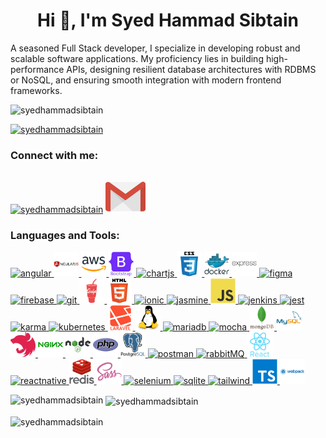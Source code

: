<h1 align="center">Hi 👋, I'm Syed Hammad Sibtain</h1>
<p align="left">A seasoned Full Stack developer, I specialize in developing robust and scalable software applications. My proficiency lies in building high-performance APIs, designing resilient database architectures with RDBMS or NoSQL, and ensuring smooth integration with modern frontend frameworks.</p>

<p align="left"> <img src="https://komarev.com/ghpvc/?username=syedhammadsibtain&label=Profile%20views&color=0e75b6&style=flat" alt="syedhammadsibtain" /> </p>

<p align="left"> <a href="https://github.com/ryo-ma/github-profile-trophy"><img src="https://github-profile-trophy.vercel.app/?username=syedhammadsibtain" alt="syedhammadsibtain" /></a> </p>

<h3 align="left">Connect with me:</h3>
<p align="left">
<a href="https://linkedin.com/in/syedhammadsibtain" target="blank"><img align="center" src="https://raw.githubusercontent.com/rahuldkjain/github-profile-readme-generator/master/src/images/icons/Social/linked-in-alt.svg" alt="syedhammadsibtain" height="30" width="40" /></a>
<a href="mailto:s.sibtain512@gmail.com" target="blank"><svg xmlns="http://www.w3.org/2000/svg" viewBox="0 0 32 24" width="64" height="64"><path d="M29.986 27.715H2.008C.915 27.715 0 26.85 0 25.733V6.376A2.01 2.01 0 0 1 2.008 4.37h27.978c1.093 0 2.008.9 2.008 2.008v19.33c-.025 1.144-.915 2.008-2.008 2.008z" fill="#f2f2f2"/><path d="M4 27.715l11.97-8.76.076-.508L3.7 9.578l-.025 17.705z" opacity=".1" fill="#221f1f"/><g fill="#d44c3d"><path d="M2.008 27.715C.9 27.715 0 26.85 0 25.733V6.35c0-1.118.9-1.32 2.008-1.32s2.008.23 2.008 1.32v21.364z"/><path d="M2.008 5.334c1.423 0 1.703.432 1.703 1.016v21.084H2.008c-.94 0-1.703-.762-1.703-1.703V6.35c-.025-.6.28-1.016 1.703-1.016zm0-.28C.9 5.055 0 5.283 0 6.35v19.356a1.98 1.98 0 0 0 2.008 2.008h2.008V6.35C4 5.258 3.126 5.055 2.008 5.055zm27.978.28c1.296 0 1.703.254 1.703.966v19.458c0 .94-.762 1.703-1.703 1.703h-1.703V6.3c-.025-.737.407-.966 1.703-.966zm0-.28c-1.118 0-2.008.152-2.008 1.245v21.44h2.008c1.118 0 2.008-.9 2.008-2.008V6.274c-.025-1.093-.915-1.22-2.008-1.22z"/><path d="M29.986 27.715h-2.008V6.3c0-1.118.9-1.245 2.008-1.245s2.008.152 2.008 1.245v19.458a2 2 0 0 1-2.008 1.957z"/></g><path d="M21.422 27.715L.178 7.2l1.118.457 14.8 10.647L31.993 6.63v19.128a1.99 1.99 0 0 1-2.008 1.982z" opacity=".08" fill="#221f1f"/><g fill="#d44c3d"><path d="M15.96 18.98L.864 8.028c-.9-.66-1.144-1.93-.483-2.82s1.93-1.093 2.846-.432l12.757 9.275L28.817 4.65c.9-.66 2.135-.457 2.795.457.66.9.457 2.135-.457 2.795z"/><path d="M29.986 4.572c.534 0 1.067.254 1.398.712.534.762.38 1.83-.38 2.4L15.96 18.625 1.042 7.8C.28 7.24.076 6.147.6 5.4c.305-.457.84-.737 1.423-.737.38 0 .737.102 1.016.33l12.73 9.25.178.102.178-.102 12.82-9.393c.33-.178.66-.28 1.042-.28zm0-.305c-.407 0-.84.102-1.17.38L15.984 14.05 3.202 4.75c-.33-.254-.762-.38-1.194-.38-.635.025-1.27.305-1.652.84-.635.9-.38 2.135.508 2.795L15.96 18.98 31.155 7.9a2.02 2.02 0 0 0 .457-2.795c-.407-.534-1.016-.84-1.626-.84z"/></g></svg>
</a>
</p>

<h3 align="left">Languages and Tools:</h3>
<p align="left"> <a href="https://angular.io" target="_blank" rel="noreferrer"> <img src="https://angular.io/assets/images/logos/angular/angular.svg" alt="angular" width="40" height="40"/> </a> <a href="https://angular.io" target="_blank" rel="noreferrer"> <img src="https://raw.githubusercontent.com/devicons/devicon/master/icons/angularjs/angularjs-original-wordmark.svg" alt="angularjs" width="40" height="40"/> </a> <a href="https://aws.amazon.com" target="_blank" rel="noreferrer"> <img src="https://raw.githubusercontent.com/devicons/devicon/master/icons/amazonwebservices/amazonwebservices-original-wordmark.svg" alt="aws" width="40" height="40"/> </a> <a href="https://getbootstrap.com" target="_blank" rel="noreferrer"> <img src="https://raw.githubusercontent.com/devicons/devicon/master/icons/bootstrap/bootstrap-plain-wordmark.svg" alt="bootstrap" width="40" height="40"/> </a> <a href="https://www.chartjs.org" target="_blank" rel="noreferrer"> <img src="https://www.chartjs.org/media/logo-title.svg" alt="chartjs" width="40" height="40"/> </a> <a href="https://www.w3schools.com/css/" target="_blank" rel="noreferrer"> <img src="https://raw.githubusercontent.com/devicons/devicon/master/icons/css3/css3-original-wordmark.svg" alt="css3" width="40" height="40"/> </a> <a href="https://www.docker.com/" target="_blank" rel="noreferrer"> <img src="https://raw.githubusercontent.com/devicons/devicon/master/icons/docker/docker-original-wordmark.svg" alt="docker" width="40" height="40"/> </a> <a href="https://expressjs.com" target="_blank" rel="noreferrer"> <img src="https://raw.githubusercontent.com/devicons/devicon/master/icons/express/express-original-wordmark.svg" alt="express" width="40" height="40"/> </a> <a href="https://www.figma.com/" target="_blank" rel="noreferrer"> <img src="https://www.vectorlogo.zone/logos/figma/figma-icon.svg" alt="figma" width="40" height="40"/> </a> <a href="https://firebase.google.com/" target="_blank" rel="noreferrer"> <img src="https://www.vectorlogo.zone/logos/firebase/firebase-icon.svg" alt="firebase" width="40" height="40"/> </a> <a href="https://git-scm.com/" target="_blank" rel="noreferrer"> <img src="https://www.vectorlogo.zone/logos/git-scm/git-scm-icon.svg" alt="git" width="40" height="40"/> </a> <a href="https://gulpjs.com" target="_blank" rel="noreferrer"> <img src="https://raw.githubusercontent.com/devicons/devicon/master/icons/gulp/gulp-plain.svg" alt="gulp" width="40" height="40"/> </a> <a href="https://www.w3.org/html/" target="_blank" rel="noreferrer"> <img src="https://raw.githubusercontent.com/devicons/devicon/master/icons/html5/html5-original-wordmark.svg" alt="html5" width="40" height="40"/> </a> <a href="https://ionicframework.com" target="_blank" rel="noreferrer"> <img src="https://upload.wikimedia.org/wikipedia/commons/d/d1/Ionic_Logo.svg" alt="ionic" width="40" height="40"/> </a> <a href="https://jasmine.github.io/" target="_blank" rel="noreferrer"> <img src="https://www.vectorlogo.zone/logos/jasmine/jasmine-icon.svg" alt="jasmine" width="40" height="40"/> </a> <a href="https://developer.mozilla.org/en-US/docs/Web/JavaScript" target="_blank" rel="noreferrer"> <img src="https://raw.githubusercontent.com/devicons/devicon/master/icons/javascript/javascript-original.svg" alt="javascript" width="40" height="40"/> </a> <a href="https://www.jenkins.io" target="_blank" rel="noreferrer"> <img src="https://www.vectorlogo.zone/logos/jenkins/jenkins-icon.svg" alt="jenkins" width="40" height="40"/> </a> <a href="https://jestjs.io" target="_blank" rel="noreferrer"> <img src="https://www.vectorlogo.zone/logos/jestjsio/jestjsio-icon.svg" alt="jest" width="40" height="40"/> </a> <a href="https://karma-runner.github.io/latest/index.html" target="_blank" rel="noreferrer"> <img src="https://raw.githubusercontent.com/detain/svg-logos/780f25886640cef088af994181646db2f6b1a3f8/svg/karma.svg" alt="karma" width="40" height="40"/> </a> <a href="https://kubernetes.io" target="_blank" rel="noreferrer"> <img src="https://www.vectorlogo.zone/logos/kubernetes/kubernetes-icon.svg" alt="kubernetes" width="40" height="40"/> </a> <a href="https://laravel.com/" target="_blank" rel="noreferrer"> <img src="https://raw.githubusercontent.com/devicons/devicon/master/icons/laravel/laravel-plain-wordmark.svg" alt="laravel" width="40" height="40"/> </a> <a href="https://www.linux.org/" target="_blank" rel="noreferrer"> <img src="https://raw.githubusercontent.com/devicons/devicon/master/icons/linux/linux-original.svg" alt="linux" width="40" height="40"/> </a> <a href="https://mariadb.org/" target="_blank" rel="noreferrer"> <img src="https://www.vectorlogo.zone/logos/mariadb/mariadb-icon.svg" alt="mariadb" width="40" height="40"/> </a> <a href="https://mochajs.org" target="_blank" rel="noreferrer"> <img src="https://www.vectorlogo.zone/logos/mochajs/mochajs-icon.svg" alt="mocha" width="40" height="40"/> </a> <a href="https://www.mongodb.com/" target="_blank" rel="noreferrer"> <img src="https://raw.githubusercontent.com/devicons/devicon/master/icons/mongodb/mongodb-original-wordmark.svg" alt="mongodb" width="40" height="40"/> </a> <a href="https://www.mysql.com/" target="_blank" rel="noreferrer"> <img src="https://raw.githubusercontent.com/devicons/devicon/master/icons/mysql/mysql-original-wordmark.svg" alt="mysql" width="40" height="40"/> </a> <a href="https://nestjs.com/" target="_blank" rel="noreferrer"> <img src="https://raw.githubusercontent.com/devicons/devicon/master/icons/nestjs/nestjs-plain.svg" alt="nestjs" width="40" height="40"/> </a> <a href="https://www.nginx.com" target="_blank" rel="noreferrer"> <img src="https://raw.githubusercontent.com/devicons/devicon/master/icons/nginx/nginx-original.svg" alt="nginx" width="40" height="40"/> </a> <a href="https://nodejs.org" target="_blank" rel="noreferrer"> <img src="https://raw.githubusercontent.com/devicons/devicon/master/icons/nodejs/nodejs-original-wordmark.svg" alt="nodejs" width="40" height="40"/> </a> <a href="https://www.php.net" target="_blank" rel="noreferrer"> <img src="https://raw.githubusercontent.com/devicons/devicon/master/icons/php/php-original.svg" alt="php" width="40" height="40"/> </a> <a href="https://www.postgresql.org" target="_blank" rel="noreferrer"> <img src="https://raw.githubusercontent.com/devicons/devicon/master/icons/postgresql/postgresql-original-wordmark.svg" alt="postgresql" width="40" height="40"/> </a> <a href="https://postman.com" target="_blank" rel="noreferrer"> <img src="https://www.vectorlogo.zone/logos/getpostman/getpostman-icon.svg" alt="postman" width="40" height="40"/> </a> <a href="https://www.rabbitmq.com" target="_blank" rel="noreferrer"> <img src="https://www.vectorlogo.zone/logos/rabbitmq/rabbitmq-icon.svg" alt="rabbitMQ" width="40" height="40"/> </a> <a href="https://reactjs.org/" target="_blank" rel="noreferrer"> <img src="https://raw.githubusercontent.com/devicons/devicon/master/icons/react/react-original-wordmark.svg" alt="react" width="40" height="40"/> </a> <a href="https://reactnative.dev/" target="_blank" rel="noreferrer"> <img src="https://reactnative.dev/img/header_logo.svg" alt="reactnative" width="40" height="40"/> </a> <a href="https://redis.io" target="_blank" rel="noreferrer"> <img src="https://raw.githubusercontent.com/devicons/devicon/master/icons/redis/redis-original-wordmark.svg" alt="redis" width="40" height="40"/> </a> <a href="https://sass-lang.com" target="_blank" rel="noreferrer"> <img src="https://raw.githubusercontent.com/devicons/devicon/master/icons/sass/sass-original.svg" alt="sass" width="40" height="40"/> </a> <a href="https://www.selenium.dev" target="_blank" rel="noreferrer"> <img src="https://raw.githubusercontent.com/detain/svg-logos/780f25886640cef088af994181646db2f6b1a3f8/svg/selenium-logo.svg" alt="selenium" width="40" height="40"/> </a> <a href="https://www.sqlite.org/" target="_blank" rel="noreferrer"> <img src="https://www.vectorlogo.zone/logos/sqlite/sqlite-icon.svg" alt="sqlite" width="40" height="40"/> </a> <a href="https://tailwindcss.com/" target="_blank" rel="noreferrer"> <img src="https://www.vectorlogo.zone/logos/tailwindcss/tailwindcss-icon.svg" alt="tailwind" width="40" height="40"/> </a> <a href="https://www.typescriptlang.org/" target="_blank" rel="noreferrer"> <img src="https://raw.githubusercontent.com/devicons/devicon/master/icons/typescript/typescript-original.svg" alt="typescript" width="40" height="40"/> </a> <a href="https://webpack.js.org" target="_blank" rel="noreferrer"> <img src="https://raw.githubusercontent.com/devicons/devicon/d00d0969292a6569d45b06d3f350f463a0107b0d/icons/webpack/webpack-original-wordmark.svg" alt="webpack" width="40" height="40"/> </a> </p>

<p><img align="left" src="https://github-readme-stats.vercel.app/api/top-langs?username=syedhammadsibtain&show_icons=true&locale=en&layout=compact" alt="syedhammadsibtain" /></p>

<p>&nbsp;<img align="center" src="https://github-readme-stats.vercel.app/api?username=syedhammadsibtain&show_icons=true&locale=en" alt="syedhammadsibtain" /></p>

<p><img align="center" src="https://github-readme-streak-stats.herokuapp.com/?user=syedhammadsibtain&" alt="syedhammadsibtain" /></p>
